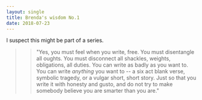 ```yaml
---
layout: single
title: Brenda's wisdom No.1
date: 2018-07-23
---
```


I suspect this might be part of a series.

>> "Yes, you must feel when you write, free. You must disentangle all oughts. You must disconnect all shackles, weights, obligations, all duties. You can write as badly as you want to. You can write *anything* you want to -- a six act blank verse, symbolic tragedy, or a vulgar short, short story. Just so that you write it with honesty and gusto, and do not try to make somebody believe you are smarter than you are."